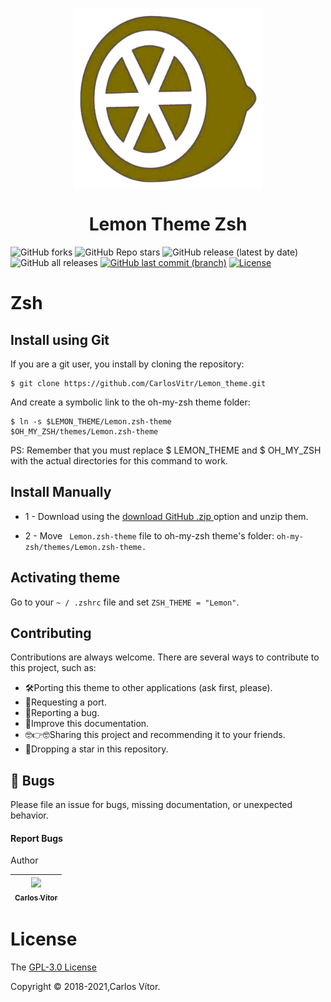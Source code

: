 
<p align="center">
<img align="center"  width="300" height="290" src="Orange.png">
</p>
<h1 align="center"> Lemon Theme Zsh </h1>

<p align="center">

![GitHub forks](https://img.shields.io/github/forks/carlosvitr/Lemon_theme?color=red&label=Forks&logoColor=purple)
![GitHub Repo stars](https://img.shields.io/github/stars/carlosvitr/Lemon_Theme?color=red&label=Stars&logoColor=purple)
![GitHub release (latest by date)](https://img.shields.io/github/v/release/carlosvitr/lemon_theme?color=9cf&logo=Release&style=flat-square)
![GitHub all releases](https://img.shields.io/github/downloads/carlosvitr/lemon_theme/total?color=9cf&label=Downloads&style=flat-square)
[![GitHub last commit (branch)](https://img.shields.io/github/last-commit/carlosvitr/Lemon_theme/main.svg)](https://github.com/carlosvitr/lemon_theme)
[![License](https://img.shields.io/github/license/carlosvitr/Lemon_theme.svg)](https://opensource.org/licenses/GPL-3.0)  

</p>

<h1 href="http://zsh.org/">Zsh</h1>

## Install using Git 

If you are a git user, you install by cloning the repository:

```
$ git clone https://github.com/CarlosVitr/Lemon_theme.git
```
And create a symbolic link to the oh-my-zsh theme folder:

```
$ ln -s $LEMON_THEME/Lemon.zsh-theme 
$OH_MY_ZSH/themes/Lemon.zsh-theme
```

PS: Remember that you must replace $ LEMON_THEME and $ OH_MY_ZSH with the actual directories for this command to work.

## Install Manually

- 1 - Download using the <a href="https://github.com/CarlosVitr/Lemon_theme/archive/refs/heads/main.zip"> download GitHub .zip </a> option and unzip them. 

- 2 - Move ``` Lemon.zsh-theme``` file to oh-my-zsh theme's folder: ```oh-my-zsh/themes/Lemon.zsh-theme.```

## Activating theme 

Go to your `~ / .zshrc` file and set `ZSH_THEME = "Lemon"`.

## Contributing

Contributions are always welcome. There are several ways to contribute to this project, such as:

- 🛠Porting this theme to other applications (ask first, please). 
- 🤜Requesting a port. 
- 🐞Reporting a bug. 
- 📘Improve this documentation. 
- 🤓👉🤓Sharing this project and recommending it to your friends. 
- 🌟Dropping a star in this repository. 

## 🐛 Bugs

Please file an issue for bugs, missing documentation, or unexpected behavior.

<h4 align="left" href="https://github.com/CarlosVitr/Lemon_theme/issues">Report Bugs</h4


# Author 

| [<img src="https://avatars.githubusercontent.com/u/43506171?s=460&v=4" width="155"><br><sub> Carlos Vítor </sub>](https://github.com/carlosvitr) |
| :---: |
 
# License
 
The [GPL-3.0 License](https://github.com/CarlosVitr/Lemon_theme/blob/main/LICENSE)

Copyright :copyright: 2018-2021,Carlos Vítor. 
